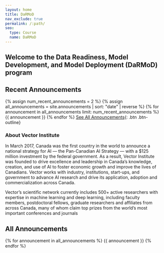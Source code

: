 ```yaml
---
layout: home
title: DaRMoD
nav_exclude: true
permalink: /:path/
seo:
  type: Course
  name: DaRMoD
---
```


## Welcome to the Data Readiness, Model Development, and Model Deployment (DaRMoD) program

## Recent Announcements

{% assign num_recent_announcements = 2 %}
{% assign all_announcements = site.announcements | sort: "date" | reverse %}
{% for announcement in all_announcements limit: num_recent_announcements %}
{{ announcement }}
{% endfor %}
[See All Announcements](#all-announcements){: .btn .btn-outline}

### About Vector Institute

In March 2017, Canada was the first country in the world to announce a national strategy for AI — the Pan-Canadian AI Strategy — with a $125 million investment by the federal government. As a result, Vector Institute was founded to drive excellence and leadership in Canada’s knowledge, creation, and use of AI to foster economic growth and improve the lives of Canadians. Vector works with industry, institutions, start-ups, and government to advance AI research and drive its application, adoption and commercialization across Canada.

Vector’s scientific network currently includes 500+ active researchers with expertise in machine learning and deep learning, including faculty members, postdoctoral fellows, graduate researchers and affiliates from across Canada, many of whom claim top prizes from the world’s most important conferences and journals

## All Announcements

{% for announcement in all_announcements %}
{{ announcement }}
{% endfor %}
